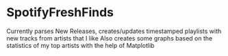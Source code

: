 # SpotifyFreshFinds
Currently parses New Releases, creates/updates timestamped playlists with new tracks from artists that I like
Also creates some graphs based on the statistics of my top artists with the help of Matplotlib
